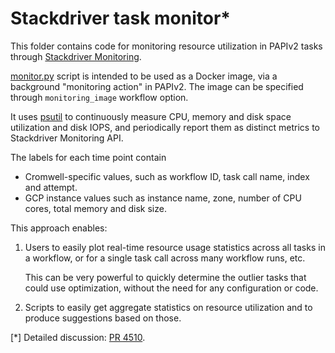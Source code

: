 # Stackdriver task monitor*

This folder contains code for monitoring resource utilization in PAPIv2 tasks
through [Stackdriver Monitoring](https://cloud.google.com/monitoring).

[monitor.py](monitor.py) script
is intended to be used as a Docker image, via a background "monitoring action" in PAPIv2.
The image can be specified through `monitoring_image` workflow option.

It uses [psutil](https://psutil.readthedocs.io) to
continuously measure CPU, memory and disk space utilization
and disk IOPS, and periodically report them
as distinct metrics to Stackdriver Monitoring API.

The labels for each time point contain
- Cromwell-specific values, such as workflow ID, task call name, index and attempt.
- GCP instance values such as instance name, zone, number of CPU cores, total memory and disk size.

This approach enables:

1)  Users to easily plot real-time resource usage statistics across all tasks in
    a workflow, or for a single task call across many workflow runs,
    etc.

    This can be very powerful to quickly determine the outlier tasks
    that could use optimization, without the need for any configuration
    or code.

2)  Scripts to easily get aggregate statistics
    on resource utilization and to produce suggestions
    based on those.

[*] Detailed discussion: [PR 4510](https://github.com/broadinstitute/cromwell/pull/4510).
